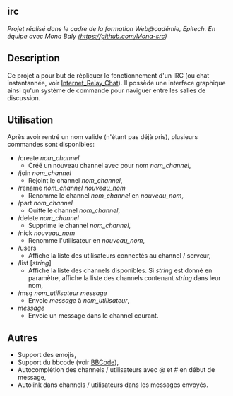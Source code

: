 ## irc

_Projet réalisé dans le cadre de la formation Web@cadémie, Epitech. En équipe avec Mona Baly (https://github.com/Mona-src)_

## Description

Ce projet a pour but de répliquer le fonctionnement d'un IRC (ou chat instantannée, voir [Internet_Relay_Chat](https://fr.wikipedia.org/wiki/Internet_Relay_Chat)).
Il possède une interface graphique ainsi qu'un système de commande pour naviguer entre les salles de discussion.

## Utilisation

Après avoir rentré un nom valide (n'étant pas déjà pris), plusieurs commandes sont disponibles:
* /create _nom_channel_
  * Créé un nouveau channel avec pour nom _nom_channel_,
* /join _nom_channel_
  * Rejoint le channel _nom_channel_,
* /rename _nom_channel_ _nouveau_nom_
  * Renomme le channel _nom_channel_ en _nouveau_nom_,
* /part _nom_channel_
  * Quitte le channel _nom_channel_,
* /delete _nom_channel_
  * Supprime le channel _nom_channel_,
* /nick _nouveau_nom_
  * Renomme l'utilisateur en _nouveau_nom_,
* /users
  * Affiche la liste des utilisateurs connectés au channel / serveur,
* /list [_string_]
  * Affiche la liste des channels disponibles. Si _string_ est donné en paramètre, affiche
  la liste des channels contenant _string_ dans leur nom,
* /msg _nom_utilisateur_ _message_
  * Envoie _message_ à _nom_utilisateur_,
* _message_
  * Envoie un message dans le channel courant.
  
## Autres

+ Support des emojis,
+ Support du bbcode (voir [BBCode](https://fr.wikipedia.org/wiki/BBCode)),
+ Autocomplétion des channels / utilisateurs avec @ et # en début de message,
+ Autolink dans channels / utilisateurs dans les messages envoyés.
